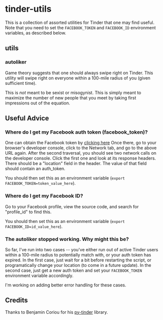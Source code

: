 # tinder-utils

This is a collection of assorted utilities for Tinder that one may find useful. Note that you need to set the `FACEBOOK_TOKEN` and `FACEBOOK_ID` environment variables, as described below.

## utils

### autoliker

Game theory suggests that one should always swipe right on Tinder. This utility will swipe right on everyone within a 100-mile radius of you (given sufficient time).

This is *not* meant to be sexist or misogynist. This is simply meant to maximize the number of new people that you meet by taking first impressions out of the equation.

## Useful Advice

### Where do I get my Facebook auth token (facebook\_token)?

One can obtain the Facebook token by [clicking here](https://www.facebook.com/dialog/oauth?client_id=464891386855067&redirect_uri=https://www.facebook.com/connect/login_success.html&scope=basic_info,email,public_profile,user_about_me,user_activities,user_birthday,user_education_history,user_friends,user_interests,user_likes,user_location,user_photos,user_relationship_details&response_type=token) Once there, go to your browser's developer console, click to the Network tab, and go to the above URL again. After the second traversal, you should see two network calls on the developer console. Click the first one and look at its response headers. There should be a "location" field in the header. The value of that field should contain an auth\_token.

You should then set this as an environment variable (`export FACEBOOK_TOKEN=token_value_here`).

### Where do I get my Facebook ID?

Go to your Facebook profile, view the source code, and search for "profile\_id" to find this.

You should then set this as an environment variable (`export FACEBOOK_ID=id_value_here`).

### The autoliker stopped working. Why might this be?

So far, I've run into two cases -- you've either run out of active Tinder users within a 100-mile radius to potentially match with, or your auth token has expired. In the first case, just wait for a bit before restarting the script, or programatically change your location (to come in a future update). In the second case, just get a new auth token and set your `FACEBOOK_TOKEN` environment variable accordingly.

I'm working on adding better error handling for these cases.

## Credits

Thanks to Benjamin Coriou for his [py-tinder](https://github.com/Coriou/py-tinder) library.